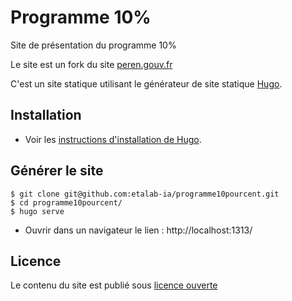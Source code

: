 # Programme 10%

Site de présentation du programme 10%

Le site est un fork du site [peren.gouv.fr](https://gitlab.com/peren/website/website) 

C'est un site statique utilisant le générateur de site statique [Hugo](https://gohugo.io/).


## Installation

* Voir les [instructions d'installation de Hugo](https://gohugo.io/getting-started/installing/).

## Générer le site

```
$ git clone git@github.com:etalab-ia/programme10pourcent.git
$ cd programme10pourcent/
$ hugo serve
```

* Ouvrir dans un navigateur le lien : http://localhost:1313/

## Licence

Le contenu du site est publié sous [licence ouverte](https://www.etalab.gouv.fr/wp-content/uploads/2017/04/ETALAB-Licence-Ouverte-v2.0.pdf) 